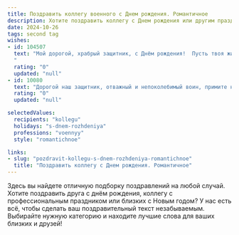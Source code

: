```yaml
---
title: Поздравить коллегу военного c Днем рождения. Романтичное
description: Хотите поздравить коллегу c Днем рождения или другим праздником? Наш ИИ создаст незабываемое поздравление, а вы обязательно выделитесь среди других.  
date: 2024-10-26
tags: second tag
wishes:
- id: 104507
  text: "Мой дорогой, храбрый защитник, с Днём рождения!  Пусть твоя жизнь будет такой же яркой и неповторимой, как отблеск заката на твоих орденах.  Пусть в твоём сердце всегда горит пламя любви и верности, а рядом будет надежная опора и верный друг.  Желаю тебе мира, счастья и исполнения всех самых заветных желаний.  Ты — герой моей жизни, и я бесконечно благодарна судьбе за нашу встречу.
  "
  rating: "0"
  updated: "null"
- id: 10080
  text: "Дорогой наш защитник, отважный и непоколебимый воин, примите наши искренние поздравления с Днем рождения! Сегодня на небе зажглась особая звезда, предвещающая великое торжество - Ваше рождение! Так пусть же её свет сопутствует Вам во всех Ваших начинаниях. Благородная профессия военного, которую Вы избрали, требует мужества, силы духа и беззаветной преданности Родине. И мы уверены, что с Вашими отвагой и непоколебимой верой в победу, Вы всегда будете стоять на страже её рубежей! Желаем Вам больших успехов в службе, крепких товарищеских уз, верности, благополучия и всего того, что делает мужчину по-настоящему счастливым!"
  rating: "0"
  updated: "null"

selectedValues:
  recipients: "kollegu"
  holidays: "s-dnem-rozhdeniya"
  professions: "voennyy"
  style: "romantichnoe"

links:
- slug: "pozdravit-kollegu-s-dnem-rozhdeniya-romantichnoe"
  title: "Поздравить коллегу c Днем рождения. Романтичное"
---
```


Здесь вы найдете отличную подборку поздравлений на любой случай.
Хотите поздравить друга с днём рождения, коллегу с профессиональным праздником или близких с Новым годом? У нас есть всё, чтобы сделать ваш поздравительный текст незабываемым. Выбирайте нужную категорию и находите лучшие слова для ваших близких и друзей!
